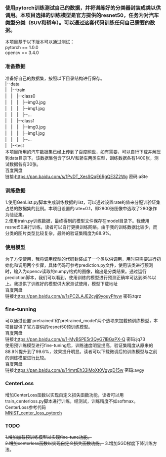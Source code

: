 ### 使用pytorch训练测试自己的数据，并将训练好的分类器封装成类以供调用。本项目选择的训练模型是官方提供的resnet50，任务为对汽车类型分类（SUV和轿车）。可以通过这套代码训练任何自己需要的数据。

本项目基于以下版本可以通过测试：  
pytorch == 1.0.0  
opencv == 3.4.0

### 准备数据
准备好自己的数据集，按照以下目录结构进行保存。  
|--data  
|　|--train  
|　|　|--class0  
|　|　|　|--img0.jpg  
|　|　|　|--img1.jpg  
|　|　|　|--...  
|　|　|--class1  
|　|　|　|--img0.jpg  
|　|　|　|--img1.jpg  
|　|　|　|--...  
|　|--test  
本项目所用的汽车数据集已经上传到了百度网盘，如有需要，可以自行下载并解压到data目录下。该数据集包含了SUV和轿车两类车型，训练数据各有1400张，测试数据各有30张。  
百度网盘  
链接:https://pan.baidu.com/s/1PvDT_XesSQqE6RgQE3Z2Wg  密码:a8te  


### 训练数据
1.使用GenList.py脚本生成训练数据的list，可以通过设置rate的值来分配训验证集占总的数据集的比例。本项目设置的rate=0.1，即2800张图像中选取了280张作为验证集。  
2.使用train.py训练数据，最终得到的模型文件保存在model目录下。我使用resnet50进行训练，读者可以自行更换训练网络。由于我的训练数据比较少，而分类的图片类型比较复杂，最终的验证集精度为88.9%。

### 使用模型
为了方便使用，我将调用模型的代码封装成了一个类以供调用，用时只需要进行初始化和调用两个步骤，具体代码可参考prediction.py文件，使用该类进行预测时，输入为opencv读取的numpy格式的图像，输出是分类结果。通过运行prediction脚本，我们可以看到，使用训练的模型进行预测正确率可达到85%以上。我提供了训练好的模型供大家测试使用，模型下载地址  
百度网盘  
链接:https://pan.baidu.com/s/1sPC2LAJE2cyjj9youyPhyw  密码:tqrz

### fine-tunning
可以通过设置'pretrained'和'pretrained_model'两个选项来加载预训练模型，本项目提供了官方提供的resnet50预训练模型。  
百度网盘  
链接:https://pan.baidu.com/s/1-MyBSPE5r3QyG7lBGaPX-Q  密码:jq73  
使用预训练模型进行fine-tuning后，训练速度明显提高，验证集精度从原来的88.9%提升到了99.6%，效果提升明显。读者可以下载微调后的训练模型与之前的训练模型进行比较。  
百度网盘  
链接:https://pan.baidu.com/s/14mrtEh33iMoXt0VgyqD15w  密码:avgy

### CenterLoss
增加CenterLoss函数以实现自定义损失函数功能，读者可以用train_centerloss.py脚本进行训练，经测试，训练精度不如softmax。  
CenterLoss参考代码  
[MNIST_center_loss_pytorch](https://github.com/jxgu1016/MNIST_center_loss_pytorch)

### TODO
~~1.增加加载预训练模型以实现fine-tune功能。~~  
~~2.增加centerloss函数以实现自定义损失函数功能。~~
3.增加SGD梯度下降训练方法。
